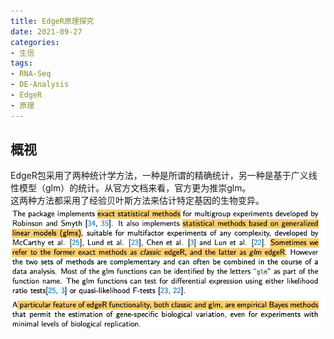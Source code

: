 ```yaml
---
title: EdgeR原理探究
date: 2021-09-27
categories: 
- 生信
tags: 
- RNA-Seq
- DE-Analysis
- EdgeR
- 原理
---
```

## 概视
EdgeR包采用了两种统计学方法，一种是所谓的精确统计，另一种是基于广义线性模型（glm）的统计。从官方文档来看，官方更为推崇glm。  
这两种方法都采用了经验贝叶斯方法来估计特定基因的生物变异。  
![](1.png)  

